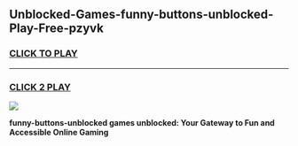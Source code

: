 
## Unblocked-Games-funny-buttons-unblocked-Play-Free-pzyvk
<h3>
<a href="https://premium76.site?title=funny-buttons-unblocked&ref=21A">CLICK TO PLAY</a></h3>
<hr>

<h3>
<a href="https://premium76.site?title=funny-buttons-unblocked&ref=21A">CLICK 2 PLAY</a>
  
</h3>

<a href="https://premium76.site?title=funny-buttons-unblocked&ref=21A"><img src="https://clearcache.store/games.png"></a>


**funny-buttons-unblocked games unblocked: Your Gateway to Fun and Accessible Online Gaming**
